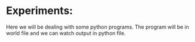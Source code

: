 # Experiments:
Here we will be dealing with some python programs. The program will be in world file and we can watch output in python file.
